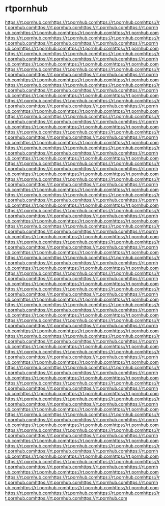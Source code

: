 # rtpornhub
https://rt.pornhub.comhttps://rt.pornhub.comhttps://rt.pornhub.comhttps://rt.pornhub.comhttps://rt.pornhub.comhttps://rt.pornhub.comhttps://rt.pornhub.comhttps://rt.pornhub.comhttps://rt.pornhub.comhttps://rt.pornhub.comhttps://rt.pornhub.comhttps://rt.pornhub.comhttps://rt.pornhub.comhttps://rt.pornhub.comhttps://rt.pornhub.comhttps://rt.pornhub.comhttps://rt.pornhub.comhttps://rt.pornhub.comhttps://rt.pornhub.comhttps://rt.pornhub.comhttps://rt.pornhub.comhttps://rt.pornhub.comhttps://rt.pornhub.comhttps://rt.pornhub.comhttps://rt.pornhub.comhttps://rt.pornhub.comhttps://rt.pornhub.comhttps://rt.pornhub.comhttps://rt.pornhub.comhttps://rt.pornhub.comhttps://rt.pornhub.comhttps://rt.pornhub.comhttps://rt.pornhub.comhttps://rt.pornhub.comhttps://rt.pornhub.comhttps://rt.pornhub.comhttps://rt.pornhub.comhttps://rt.pornhub.comhttps://rt.pornhub.comhttps://rt.pornhub.comhttps://rt.pornhub.comhttps://rt.pornhub.comhttps://rt.pornhub.comhttps://rt.pornhub.comhttps://rt.pornhub.comhttps://rt.pornhub.comhttps://rt.pornhub.comhttps://rt.pornhub.comhttps://rt.pornhub.comhttps://rt.pornhub.comhttps://rt.pornhub.comhttps://rt.pornhub.comhttps://rt.pornhub.comhttps://rt.pornhub.comhttps://rt.pornhub.comhttps://rt.pornhub.comhttps://rt.pornhub.comhttps://rt.pornhub.comhttps://rt.pornhub.comhttps://rt.pornhub.comhttps://rt.pornhub.comhttps://rt.pornhub.comhttps://rt.pornhub.comhttps://rt.pornhub.comhttps://rt.pornhub.comhttps://rt.pornhub.comhttps://rt.pornhub.comhttps://rt.pornhub.comhttps://rt.pornhub.comhttps://rt.pornhub.comhttps://rt.pornhub.comhttps://rt.pornhub.comhttps://rt.pornhub.comhttps://rt.pornhub.comhttps://rt.pornhub.comhttps://rt.pornhub.comhttps://rt.pornhub.comhttps://rt.pornhub.comhttps://rt.pornhub.comhttps://rt.pornhub.comhttps://rt.pornhub.comhttps://rt.pornhub.comhttps://rt.pornhub.comhttps://rt.pornhub.comhttps://rt.pornhub.comhttps://rt.pornhub.comhttps://rt.pornhub.comhttps://rt.pornhub.comhttps://rt.pornhub.comhttps://rt.pornhub.comhttps://rt.pornhub.comhttps://rt.pornhub.comhttps://rt.pornhub.comhttps://rt.pornhub.comhttps://rt.pornhub.comhttps://rt.pornhub.comhttps://rt.pornhub.comhttps://rt.pornhub.comhttps://rt.pornhub.comhttps://rt.pornhub.comhttps://rt.pornhub.comhttps://rt.pornhub.comhttps://rt.pornhub.comhttps://rt.pornhub.comhttps://rt.pornhub.comhttps://rt.pornhub.comhttps://rt.pornhub.comhttps://rt.pornhub.comhttps://rt.pornhub.comhttps://rt.pornhub.comhttps://rt.pornhub.comhttps://rt.pornhub.comhttps://rt.pornhub.comhttps://rt.pornhub.comhttps://rt.pornhub.comhttps://rt.pornhub.comhttps://rt.pornhub.comhttps://rt.pornhub.comhttps://rt.pornhub.comhttps://rt.pornhub.comhttps://rt.pornhub.comhttps://rt.pornhub.comhttps://rt.pornhub.comhttps://rt.pornhub.comhttps://rt.pornhub.comhttps://rt.pornhub.comhttps://rt.pornhub.comhttps://rt.pornhub.comhttps://rt.pornhub.comhttps://rt.pornhub.comhttps://rt.pornhub.comhttps://rt.pornhub.comhttps://rt.pornhub.comhttps://rt.pornhub.comhttps://rt.pornhub.comhttps://rt.pornhub.comhttps://rt.pornhub.comhttps://rt.pornhub.comhttps://rt.pornhub.comhttps://rt.pornhub.comhttps://rt.pornhub.comhttps://rt.pornhub.comhttps://rt.pornhub.comhttps://rt.pornhub.comhttps://rt.pornhub.comhttps://rt.pornhub.comhttps://rt.pornhub.comhttps://rt.pornhub.comhttps://rt.pornhub.comhttps://rt.pornhub.comhttps://rt.pornhub.comhttps://rt.pornhub.comhttps://rt.pornhub.comhttps://rt.pornhub.comhttps://rt.pornhub.comhttps://rt.pornhub.comhttps://rt.pornhub.comhttps://rt.pornhub.comhttps://rt.pornhub.comhttps://rt.pornhub.comhttps://rt.pornhub.comhttps://rt.pornhub.comhttps://rt.pornhub.comhttps://rt.pornhub.comhttps://rt.pornhub.comhttps://rt.pornhub.comhttps://rt.pornhub.comhttps://rt.pornhub.comhttps://rt.pornhub.comhttps://rt.pornhub.comhttps://rt.pornhub.comhttps://rt.pornhub.comhttps://rt.pornhub.comhttps://rt.pornhub.comhttps://rt.pornhub.comhttps://rt.pornhub.comhttps://rt.pornhub.comhttps://rt.pornhub.comhttps://rt.pornhub.comhttps://rt.pornhub.comhttps://rt.pornhub.comhttps://rt.pornhub.comhttps://rt.pornhub.comhttps://rt.pornhub.comhttps://rt.pornhub.comhttps://rt.pornhub.comhttps://rt.pornhub.comhttps://rt.pornhub.comhttps://rt.pornhub.comhttps://rt.pornhub.comhttps://rt.pornhub.comhttps://rt.pornhub.comhttps://rt.pornhub.comhttps://rt.pornhub.comhttps://rt.pornhub.comhttps://rt.pornhub.comhttps://rt.pornhub.comhttps://rt.pornhub.comhttps://rt.pornhub.comhttps://rt.pornhub.comhttps://rt.pornhub.comhttps://rt.pornhub.comhttps://rt.pornhub.comhttps://rt.pornhub.comhttps://rt.pornhub.comhttps://rt.pornhub.comhttps://rt.pornhub.comhttps://rt.pornhub.comhttps://rt.pornhub.comhttps://rt.pornhub.comhttps://rt.pornhub.comhttps://rt.pornhub.comhttps://rt.pornhub.comhttps://rt.pornhub.comhttps://rt.pornhub.comhttps://rt.pornhub.comhttps://rt.pornhub.comhttps://rt.pornhub.comhttps://rt.pornhub.comhttps://rt.pornhub.comhttps://rt.pornhub.comhttps://rt.pornhub.comhttps://rt.pornhub.comhttps://rt.pornhub.comhttps://rt.pornhub.comhttps://rt.pornhub.comhttps://rt.pornhub.comhttps://rt.pornhub.comhttps://rt.pornhub.comhttps://rt.pornhub.comhttps://rt.pornhub.comhttps://rt.pornhub.comhttps://rt.pornhub.comhttps://rt.pornhub.comhttps://rt.pornhub.comhttps://rt.pornhub.comhttps://rt.pornhub.comhttps://rt.pornhub.comhttps://rt.pornhub.comhttps://rt.pornhub.comhttps://rt.pornhub.comhttps://rt.pornhub.comhttps://rt.pornhub.comhttps://rt.pornhub.comhttps://rt.pornhub.comhttps://rt.pornhub.comhttps://rt.pornhub.comhttps://rt.pornhub.comhttps://rt.pornhub.comhttps://rt.pornhub.comhttps://rt.pornhub.comhttps://rt.pornhub.comhttps://rt.pornhub.comhttps://rt.pornhub.comhttps://rt.pornhub.comhttps://rt.pornhub.comhttps://rt.pornhub.comhttps://rt.pornhub.comhttps://rt.pornhub.comhttps://rt.pornhub.comhttps://rt.pornhub.comhttps://rt.pornhub.comhttps://rt.pornhub.comhttps://rt.pornhub.comhttps://rt.pornhub.comhttps://rt.pornhub.comhttps://rt.pornhub.comhttps://rt.pornhub.comhttps://rt.pornhub.comhttps://rt.pornhub.comhttps://rt.pornhub.comhttps://rt.pornhub.comhttps://rt.pornhub.comhttps://rt.pornhub.comhttps://rt.pornhub.comhttps://rt.pornhub.comhttps://rt.pornhub.comhttps://rt.pornhub.comhttps://rt.pornhub.comhttps://rt.pornhub.comhttps://rt.pornhub.comhttps://rt.pornhub.comhttps://rt.pornhub.comhttps://rt.pornhub.comhttps://rt.pornhub.comhttps://rt.pornhub.comhttps://rt.pornhub.comhttps://rt.pornhub.comhttps://rt.pornhub.comhttps://rt.pornhub.comhttps://rt.pornhub.comhttps://rt.pornhub.comhttps://rt.pornhub.comhttps://rt.pornhub.comhttps://rt.pornhub.comhttps://rt.pornhub.comhttps://rt.pornhub.comhttps://rt.pornhub.comhttps://rt.pornhub.comhttps://rt.pornhub.comhttps://rt.pornhub.comhttps://rt.pornhub.comhttps://rt.pornhub.comhttps://rt.pornhub.comhttps://rt.pornhub.comhttps://rt.pornhub.com
